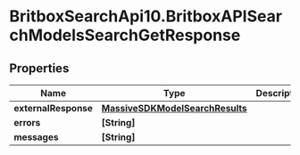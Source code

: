 # BritboxSearchApi10.BritboxAPISearchModelsSearchGetResponse

## Properties
Name | Type | Description | Notes
------------ | ------------- | ------------- | -------------
**externalResponse** | [**MassiveSDKModelSearchResults**](MassiveSDKModelSearchResults.md) |  | [optional] 
**errors** | **[String]** |  | [optional] 
**messages** | **[String]** |  | [optional] 


